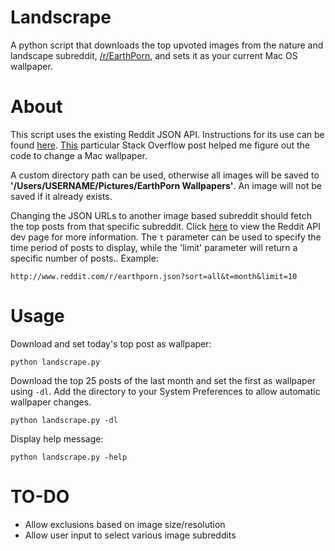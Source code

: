 # Landscrape
A python script that downloads the top upvoted images from the nature and landscape subreddit, [/r/EarthPorn](https://reddit.com/r/EarthPorn), and sets it as your current Mac OS wallpaper.

# About
This script uses the existing Reddit JSON API. Instructions for its use can be found [here](https://github.com/reddit/reddit/wiki/API).
[This](http://stackoverflow.com/questions/431205/how-can-i-programatically-change-the-background-in-mac-os-x) particular Stack Overflow post helped me figure out the code to change a Mac wallpaper.

A custom directory path can be used, otherwise all images will be saved to <b>'/Users/USERNAME/Pictures/EarthPorn Wallpapers'</b>. An image will not be saved if it already exists.

Changing the JSON URLs to another image based subreddit should fetch the top posts from that specific subreddit. Click [here](https://www.reddit.com/dev/api) to view the Reddit API dev page for more information. The `t` parameter can be used to specify the time period of posts to display, while the 'limit' parameter will return a specific number of posts..
Example:
```
http://www.reddit.com/r/earthporn.json?sort=all&t=month&limit=10
```


# Usage
Download and set today's top post as wallpaper:
```
python landscrape.py
```

Download the top 25 posts of the last month and set the first as wallpaper using `-dl`. Add the directory to your System Preferences to allow automatic wallpaper changes.
```
python landscrape.py -dl
```
Display help message:
```
python landscrape.py -help
```
# TO-DO
- Allow exclusions based on image size/resolution
- Allow user input to select various image subreddits

